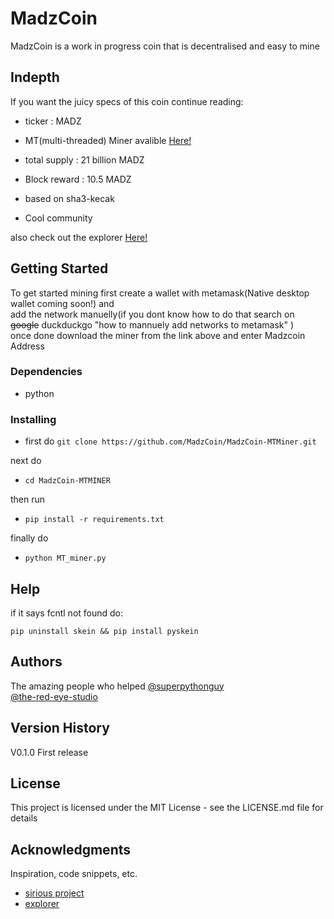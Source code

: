 # MadzCoin
MadzCoin is a work in progress coin that is decentralised and easy to mine

## Indepth 

If you want the juicy specs of this coin continue reading:

* ticker : MADZ
* MT(multi-threaded) Miner avalible <a href="https://github.com/MadzCoin/MadzCoin-MTMiner">Here!</a>

* total supply : 21 billion MADZ

* Block reward : 10.5 MADZ

* based on sha3-kecak

* Cool community

also check out the explorer  <a href="http://madzcoin-explorer.aj.do/Explorer-testnet/">Here!</a>

## Getting Started

To get started mining first create a wallet with metamask(Native desktop wallet coming soon!) and<br/>
add the network manuelly(if you dont know how to do that search on ~~google~~ duckduckgo "how to
mannuely add networks to metamask" )<br/> once done download the miner from the link above and enter Madzcoin Address

### Dependencies
* python

### Installing<br/>

* first do 
``git clone https://github.com/MadzCoin/MadzCoin-MTMiner.git``<br/>

next do
* ``cd MadzCoin-MTMINER``<br/>

then run
* ``pip install -r requirements.txt``<br/>

finally do
* ``python MT_miner.py``

## Help
if it says fcntl not found do:
```
pip uninstall skein && pip install pyskein
```
## Authors
The amazing people who helped
    [@superpythonguy](https://github.com/superpythonguy)<br/>
    [@the-red-eye-studio](https://github.com/the-red-eye-studio)

## Version History
V0.1.0 First release

## License
This project is licensed under the MIT License - see the LICENSE.md file for details

## Acknowledgments
Inspiration, code snippets, etc.
* [sirious project](https://github.com/Sirious-io/)
* [explorer](https://github.com/Sirious-io/Explorer-testnet)
